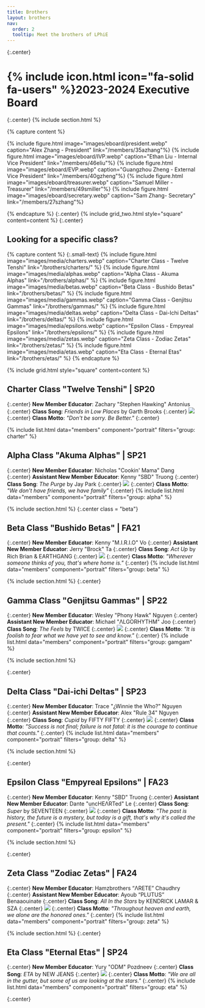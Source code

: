 ```yaml
---
title: Brothers
layout: brothers
nav:
  order: 2
  tooltip: Meet the brothers of LPhiE
---
```


{:.center}
# {% include icon.html icon="fa-solid fa-users" %}2023-2024 Executive Board
{:.center}
{% include section.html %}

{% capture content %}

<!---
Eboard
-->

{% include figure.html image="images/eboard/president.webp" caption="Alex Zhang - President" link="/members/35azhang"%}
{% include figure.html image="images/eboard/IVP.webp" caption="Ethan Liu - Internal Vice President" link="/members/46eliu"%}
{% include figure.html image="images/eboard/EVP.webp" caption="Guangzhou Zheng - External Vice President" link="/members/40gzheng"%}
{% include figure.html image="images/eboard/treasurer.webp" caption="Samuel Miller - Treasurer" link="/members/49smiller"%}
{% include figure.html image="images/eboard/secretary.webp" caption="Sam Zhang- Secretary" link="/members/27szhang"%}

{% endcapture %}
{:.center}
{% include grid_two.html style="square" content=content %}
{:.center}

<!---
Classes
-->

<h2>Looking for a specific class?</h2>

{% capture content %}
{:.small-text}
{% include figure.html image="images/media/charters.webp" caption="Charter Class - Twelve Tenshi" link="/brothers/charters/" %}
{% include figure.html image="images/media/alphas.webp" caption="Alpha Class - Akuma Alphas" link="/brothers/alphas/" %}
{% include figure.html image="images/media/betas.webp" caption="Beta Class - Bushido Betas" link="/brothers/betas/" %}
{% include figure.html image="images/media/gammas.webp" caption="Gamma Class - Genjitsu Gammas" link="/brothers/gammas/" %}
{% include figure.html image="images/media/deltas.webp" caption="Delta Class - Dai-Ichi Deltas" link="/brothers/deltas/" %}
{% include figure.html image="images/media/epsilons.webp" caption="Epsilon Class - Empyreal Epsilons" link="/brothers/epsilons/" %}
{% include figure.html image="images/media/zetas.webp" caption="Zeta Class - Zodiac Zetas" link="/brothers/zetas/" %}
{% include figure.html image="images/media/etas.webp" caption="Eta Class - Eternal Etas" link="/brothers/etas/" %}
{% endcapture %}

{% include grid.html style="square" content=content %}

## Charter Class "Twelve Tenshi" | SP20
{:.center}
**New Member Educator**: Zachary "Stephen Hawking" Antonius
{:.center}
**Class Song**: _Friends in Low Places_ by Garth Brooks 
{:.center}
![](https://open.spotify.com/track/73CLLmbqByFeUxURAJP9Ks?si=75a0c36db0794eb1)
{:.center}
**Class Motto**: _"Don't be sorry. Be Better."_
{:.center}

{% include list.html data="members" component="portrait" filters="group: charter" %}

## Alpha Class "Akuma Alphas" | SP21
{:.center}
**New Member Educator**: Nicholas "Cookin' Mama" Dang
{:.center}
**Assistant New Member Educator**: Kenny "SBD" Truong
{:.center}
**Class Song**: _The Purge_ by Jay Park 
{:.center}
![](https://open.spotify.com/track/1AImhVnSRsY4svcZRAtE5l?si=3114240e97244dcc)
{:.center}
**Class Motto**: _"We don't have friends, we have family"_
{:.center}
{% include list.html data="members" component="portrait" filters="group: alpha" %}

{% include section.html %}
{:.center class = "beta"}
## Beta Class "Bushido Betas" | FA21
{:.center}
**New Member Educator**: Kenny "M.I.R.I.O" Vo
{:.center}
**Assistant New Member Educator**: Jerry "Brock" Ta
{:.center}
**Class Song**: _Act Up_ by Rich Brian & EARTHGANG 
{:.center}
![](https://open.spotify.com/track/36Ajx3OHw1qOAjS4tJs38V?si=020b2f65eed34701)
{:.center}
**Class Motto**: _"Wherever someone thinks of you, that's where home is."_
{:.center}
{% include list.html data="members" component="portrait" filters="group: beta" %}

{% include section.html %}
{:.center}
## Gamma Class "Genjitsu Gammas" | SP22
{:.center}
**New Member Educator**: Wesley "Phony Hawk" Nguyen
{:.center}
**Assistant New Member Educator**: Michael "ΛLGORHYTHM" Joo
{:.center}
**Class Song**: _The Feels_ by TWICE 
{:.center}
![](https://open.spotify.com/track/1XyzcGhmO7iUamSS94XfqY?si=69da87a009bc4830)
{:.center}
**Class Motto**: _"It is foolish to fear what we have yet to see and know."_
{:.center}
{% include list.html data="members" component="portrait" filters="group: gamgam" %}

{% include section.html %}


{:.center}
## Delta Class "Dai-ichi Deltas" | SP23
{:.center}
**New Member Educator**: Trace "¿Winnie the Who?" Nguyen
{:.center}
**Assistant New Member Educator**: Alex "Rule 34" Nguyen
{:.center}
**Class Song**: _Cupid_ by FIFTY FIFTY 
{:.center}
![](https://open.spotify.com/track/5mg3VB3Qh7jcR5kAAC4DSV?si=ade3e6aba87b40c9)
{:.center}
**Class Motto**: _"Success is not final; failure is not fatal: it is the courage to continue that counts."_
{:.center}
{% include list.html data="members" component="portrait" filters="group: delta" %}

{% include section.html %}

{:.center}
## Epsilon Class "Empyreal Epsilons" | FA23
{:.center}
**New Member Educator**: Kenny "SBD" Truong
{:.center}
**Assistant New Member Educator**: Dante "uncHEΛRTed" Le
{:.center}
**Class Song**: _Super_ by SEVENTEEN 
{:.center}
![](https://open.spotify.com/track/3AOf6YEpxQ894FmrwI9k96?si=94078c8da4f54654)
{:.center}
**Class Motto**: _"The past is history, the future is a mystery, but today is a gift, that's why it's called the present."_
{:.center}
{% include list.html data="members" component="portrait" filters="group: epsilon" %}

{% include section.html %}

{:.center}
## Zeta Class "Zodiac Zetas" | FA24
{:.center}
**New Member Educator**: Hamzbrothers “ΛRETE” Chaudhry
{:.center}
**Assistant New Member Educator**: Ayoub “PLUTUS” Benaaouinate
{:.center}
**Class Song**: _All In the Stars_ by KENDRICK LAMAR & SZA 
{:.center}
![](https://open.spotify.com/track/66kQ7wr4d2LwwSjr7HXcyr?si=cd8973844be043e2)
{:.center}
**Class Motto**: _"Throughout heaven and earth, we alone are the honored ones."_
{:.center}
{% include list.html data="members" component="portrait" filters="group: zeta" %}

{% include section.html %}
{:.center}


## Eta Class "Eternal Etas" | SP24
{:.center}
**New Member Educator**: Yury "ODM" Pozdneev
{:.center}
**Class Song**: _ETA_ by NEW JEANS 
{:.center}
![](https://open.spotify.com/track/56v8WEnGzLByGsDAXDiv4d?si=4d571f0f8abc4d63)
{:.center}
**Class Motto**: _"We are all in the gutter, but some of us are looking at the stars."_
{:.center}
{% include list.html data="members" component="portrait" filters="group: eta" %}

{:.center}
